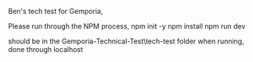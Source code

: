 Ben's tech test for Gemporia,

Please run through the NPM process,
npm init -y
npm install
npm run dev

should be in the Gemporia-Technical-Test\tech-test folder when running, done through localhost
